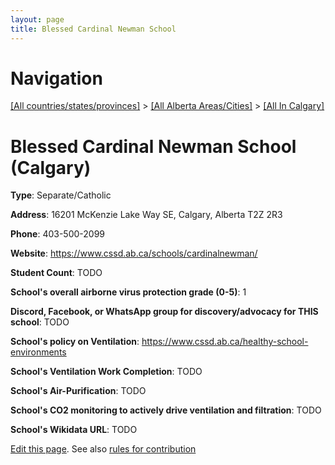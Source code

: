 ```yaml
---
layout: page
title: Blessed Cardinal Newman School
---
```

# Navigation

[[All countries/states/provinces]](../../..) > [[All Alberta Areas/Cities]](../..) > [[All In Calgary]](..)

# Blessed Cardinal Newman School (Calgary)

**Type**: Separate/Catholic

**Address**: 16201 McKenzie Lake Way SE, Calgary, Alberta T2Z 2R3

**Phone**: 403-500-2099

**Website**: <https://www.cssd.ab.ca/schools/cardinalnewman/>

**Student Count**: TODO

**School's overall airborne virus protection grade (0-5)**: 1

**Discord, Facebook, or WhatsApp group for discovery/advocacy for THIS school**: TODO

**School's policy on Ventilation**: <https://www.cssd.ab.ca/healthy-school-environments>

**School's Ventilation Work Completion**: TODO

**School's Air-Purification**: TODO

**School's CO2 monitoring to actively drive ventilation and filtration**: TODO

**School's Wikidata URL**: TODO


[Edit this page](https://github.com/ventilate-schools/AB/edit/main/./Calgary/Blessed_Cardinal_Newman_School.md). See also [rules for contribution](../../../contribution-rules/)
